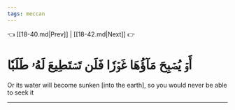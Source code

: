 ```yaml
---
tags: meccan
---
```


👈 [[18-40.md|Prev]] | [[18-42.md|Next]] 👉

# أَوۡ يُصۡبِحَ مَآؤُهَا غَوۡرٗا فَلَن تَسۡتَطِيعَ لَهُۥ طَلَبٗا

Or its water will become sunken [into the earth], so you would never be able to seek it

---

